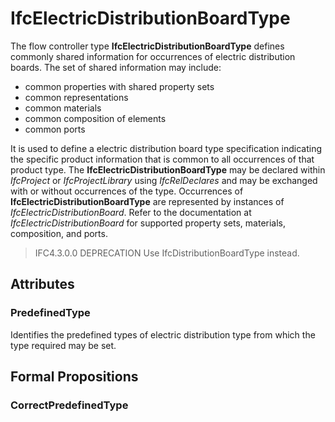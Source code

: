 # IfcElectricDistributionBoardType

The flow controller type **IfcElectricDistributionBoardType** defines commonly shared information for occurrences of electric distribution boards. The set of shared information may include:

* common properties with shared property sets
* common representations
* common materials
* common composition of elements
* common ports
<!-- end of short definition -->

It is used to define a electric distribution board type specification indicating the specific product information that is common to all occurrences of that product type. The **IfcElectricDistributionBoardType** may be declared within _IfcProject_ or _IfcProjectLibrary_ using _IfcRelDeclares_ and may be exchanged with or without occurrences of the type. Occurrences of **IfcElectricDistributionBoardType** are represented by instances of _IfcElectricDistributionBoard_. Refer to the documentation at _IfcElectricDistributionBoard_ for supported property sets, materials, composition, and ports.

> IFC4.3.0.0 DEPRECATION Use IfcDistributionBoardType instead.

## Attributes

### PredefinedType
Identifies the predefined types of electric distribution type from which the type required may be set.

## Formal Propositions

### CorrectPredefinedType

